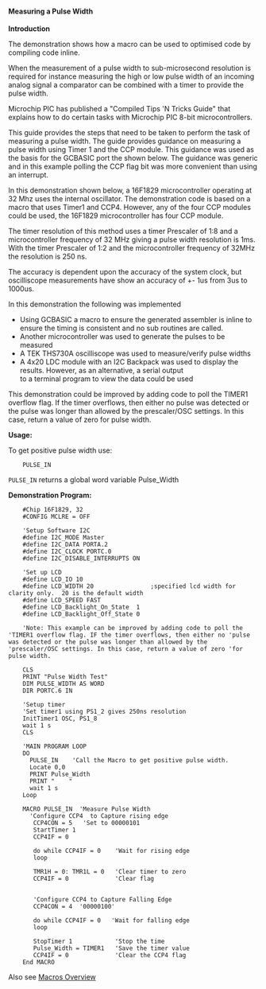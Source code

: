 <div class="section">

<div class="titlepage">

<div>

<div>

#### <span id="measuring_a_pulse_width"></span>Measuring a Pulse Width

</div>

</div>

</div>

<span class="strong">**Introduction**</span>

The demonstration shows how a macro can be used to optimised code by
compiling code inline.

When the measurement of a pulse width to sub-microsecond resolution is
required for instance measuring the high or low pulse width of an
incoming analog signal a comparator can be combined with a timer to
provide the pulse width.

Microchip PIC has published a "Compiled Tips 'N Tricks Guide" that
explains how to do certain tasks with Microchip PIC 8-bit
microcontrollers.

This guide provides the steps that need to be taken to perform the task
of measuring a pulse width. The guide provides guidance on measuring a
pulse width using Timer 1 and the CCP module. This guidance was used as
the basis for the GCBASIC port the shown below. The guidance was generic
and in this example polling the CCP flag bit was more convenient than
using an interrupt.

In this demonstration shown below, a 16F1829 microcontroller operating
at 32 Mhz uses the internal oscillator. The demonstration code is based
on a macro that uses Timer1 and CCP4. However, any of the four CCP
modules could be used, the 16F1829 microcontroller has four CCP module.

The timer resolution of this method uses a timer Prescaler of 1:8 and a
microcontroller frequency of 32 MHz giving a pulse width resolution is
1ms. With the timer Prescaler of 1:2 and the microcontroller frequency
of 32MHz the resolution is 250 ns.

The accuracy is dependent upon the accuracy of the system clock, but
oscilliscope measurements have show an accuracy of +- 1us from 3us to
1000us.

In this demonstration the following was implemented

<div class="itemizedlist">

-   Using GCBASIC a macro to ensure the generated assembler is inline to
    ensure the timing is consistent and no sub routines are called.
-   Another microcontroller was used to generate the pulses to be
    measured
-   A TEK THS730A oscilliscope was used to measure/verify pulse widths
-   A 4x20 LDC module with an I2C Backpack was used to display the
    results. However, as an alternative, a serial output  
    to a terminal program to view the data could be used

</div>

This demonstration could be improved by adding code to poll the TIMER1
overflow flag. If the timer overflows, then either no pulse was detected
or the pulse was longer than allowed by the prescaler/OSC settings. In
this case, return a value of zero for pulse width.

<span class="strong">**Usage:**</span>

To get positive pulse width use:

``` screen
    PULSE_IN
```

`PULSE_IN` returns a global word variable Pulse\_Width

<span class="strong">**Demonstration Program:**</span>

``` screen
    #Chip 16F1829, 32
    #CONFIG MCLRE = OFF

    'Setup Software I2C
    #define I2C_MODE Master
    #define I2C_DATA PORTA.2
    #define I2C_CLOCK PORTC.0
    #define I2C_DISABLE_INTERRUPTS ON

    'Set up LCD
    #define LCD_IO 10
    #define LCD_WIDTH 20                ;specified lcd width for clarity only.  20 is the default width
    #define LCD_SPEED FAST
    #define LCD_Backlight_On_State  1
    #define LCD_Backlight_Off_State 0

    'Note: This example can be improved by adding code to poll the 'TIMER1 overflow flag. IF the timer overflows, then either no 'pulse was detected or the pulse was longer than allowed by the 'prescaler/OSC settings. In this case, return a value of zero 'for pulse width.

    CLS
    PRINT "Pulse Width Test"
    DIM PULSE_WIDTH AS WORD
    DIR PORTC.6 IN

    'Setup timer
    'Set timer1 using PS1_2 gives 250ns resolution
    InitTimer1 OSC, PS1_8
    wait 1 s
    CLS

    'MAIN PROGRAM LOOP
    DO
      PULSE_IN    'Call the Macro to get positive pulse width.
      Locate 0,0
      PRINT Pulse_Width
      PRINT "    "
      wait 1 s
    Loop

    MACRO PULSE_IN  'Measure Pulse Width
      'Configure CCP4  to Capture rising edge
       CCP4CON = 5   'Set to 00000101
       StartTimer 1
       CCP4IF = 0

       do while CCP4IF = 0    'Wait for rising edge
       loop

       TMR1H = 0: TMR1L = 0   'Clear timer to zero
       CCP4IF = 0             'Clear flag


       'Configure CCP4 to Capture Falling Edge
       CCP4CON = 4  '00000100'

       do while CCP4IF = 0   'Wait for falling edge
       loop

       StopTimer 1            'Stop the time
       Pulse_Width = TIMER1   'Save the timer value
       CCP4IF = 0             'Clear the CCP4 flag
    End MACRO
```

Also see
<a href="macros_overview" class="link" title="Macros Overview">Macros Overview</a>

</div>
